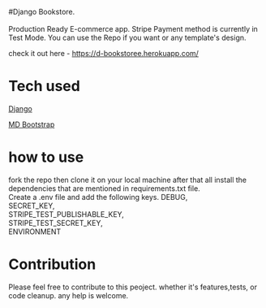 #Django Bookstore. <br> <br>
Production Ready E-commerce app. Stripe Payment method is currently in Test Mode. You can use the Repo if you want or any template's design.

check it out here - https://d-bookstoree.herokuapp.com/

# Tech used
[Django](https://github.com/django)

[MD Bootstrap](https://github.com/bootsrtap)



# how to use
fork the repo then clone it on your local machine after that all install the dependencies that are mentioned in requirements.txt file. <br>
Create a .env file and add the following keys.
DEBUG,<br/>
SECRET_KEY, <br>
STRIPE_TEST_PUBLISHABLE_KEY, <br>
STRIPE_TEST_SECRET_KEY,<br>
ENVIRONMENT<br>

# Contribution
Please feel free to contribute to this peoject.
whether it's features,tests, or code cleanup.
any help is welcome.
